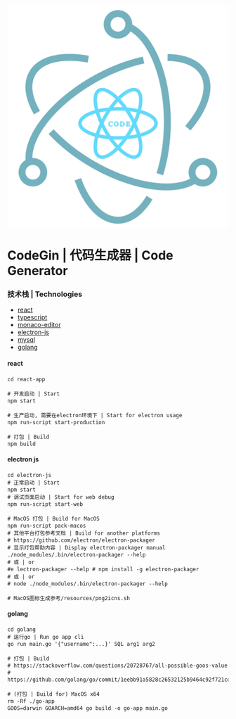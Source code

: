 ![CodeGin](./resources/icon.png)
# CodeGin | 代码生成器 | Code Generator

### 技术栈 | Technologies
- [react](https://reactjs.org/)
- [typescript](http://typescriptlang.org/)
- [monaco-editor](https://github.com/microsoft/monaco-editor)
- [electron-js](https://www.electronjs.org/)
- [mysql](https://www.mysql.com/)
- [golang](https://golang.org/)

#### react
```shell
cd react-app

# 开发启动 | Start
npm start

# 生产启动, 需要在electron环境下 | Start for electron usage
npm run-script start-production

# 打包 | Build
npm build
```

#### electron js
```shell
cd electron-js
# 正常启动 | Start
npm start
# 调试页面启动 | Start for web debug
npm run-script start-web

# MacOS 打包 | Build for MacOS
npm run-script pack-macos
# 其他平台打包参考文档 | Build for another platforms
# https://github.com/electron/electron-packager
# 显示打包帮助内容 | Display electron-packager manual
./node_modules/.bin/electron-packager --help
# 或 | or
#e lectron-packager --help # npm install -g electron-packager
# 或 | or
# node ./node_modules/.bin/electron-packager --help

# MacOS图标生成参考/resources/png2icns.sh
```

#### golang
```shell
cd golang
# 运行go | Run go app cli
go run main.go '{"username":...}' SQL arg1 arg2

# 打包 | Build
# https://stackoverflow.com/questions/20728767/all-possible-goos-value
# https://github.com/golang/go/commit/1eebb91a5828c26532125b9464c92f721cd79d0f

# (打包 | Build for) MacOS x64
rm -Rf ./go-app
GOOS=darwin GOARCH=amd64 go build -o go-app main.go
```
